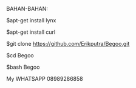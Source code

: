 BAHAN-BAHAN:

$apt-get install lynx

$apt-get install curl
 
$git clone https://github.com/Erikputra/Begoo.git
 
$cd Begoo
 
$bash Begoo


My WHATSAPP 08989286858
